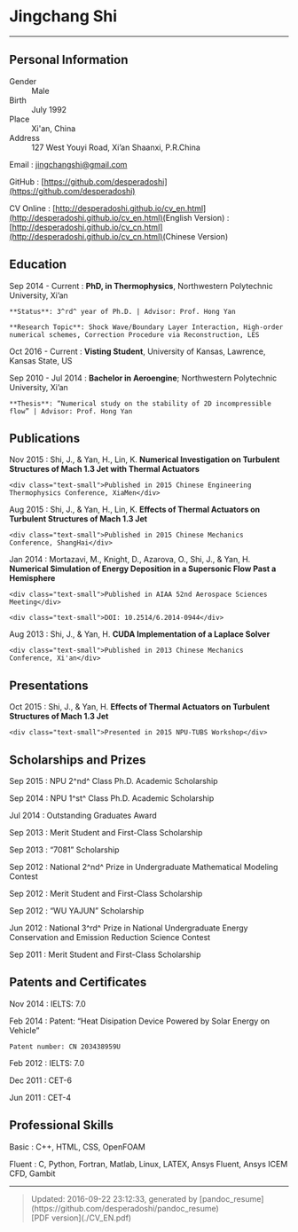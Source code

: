 # Jingchang Shi

----

## <span class="fa fa-info-circle"></span> Personal Information

<div class="column_1_2">
<dt><span class="fa fa-male fa-fw"></span>Gender</dt>
<dd>Male</dd>
</div>
<div class="column_1_2">
<dt><span class="fa fa-child fa-fw"></span>Birth</dt>
<dd>July 1992</dd>
</div>

<div class="column_1_2">
<dt><span class="fa fa-map-marker fa-fw"></span>Place</dt>
<dd>Xi'an, China</dd>
</div> 
<div class="column_1_2">
<dt><span class="fa fa-building fa-fw"></span>Address</dt>
<dd>127 West Youyi Road, Xi’an Shaanxi, P.R.China</dd>
</div>

<span class="fa fa-envelope fa-fw"></span>Email
:   [jingchangshi@gmail.com](mailto:jingchangshi@gmail.com)

<span class="fa fa-github fa-fw"></span>GitHub
:   [https://github.com/desperadoshi](https://github.com/desperadoshi)

<span class="fa fa-cloud fa-fw"></span>CV Online
:   [http://desperadoshi.github.io/cv_en.html](http://desperadoshi.github.io/cv_en.html)(<span class="text-small">English Version</span>)
:   [http://desperadoshi.github.io/cv_cn.html](http://desperadoshi.github.io/cv_cn.html)(<span class="text-small">Chinese Version</span>)

## <span class="fa fa-university fa-fw"></span> Education

Sep 2014 - Current
:   **PhD, in Thermophysics**, Northwestern Polytechnic University, Xi’an

    **Status**: 3^rd^ year of Ph.D. | Advisor: Prof. Hong Yan

    **Research Topic**: Shock Wave/Boundary Layer Interaction, High-order numerical schemes, Correction Procedure via Reconstruction, LES

Oct 2016 - Current
:   **Visting Student**, University of Kansas, Lawrence, Kansas State, US

Sep 2010 - Jul 2014
:   **Bachelor in Aeroengine**; Northwestern Polytechnic University, Xi’an

    **Thesis**: “Numerical study on the stability of 2D incompressible flow” | Advisor: Prof. Hong Yan

## <span class="fa fa-pencil fa-fw"></span> Publications

Nov 2015
:   Shi, J., & Yan, H., Lin, K. **Numerical Investigation on Turbulent Structures of Mach 1.3 Jet with Thermal Actuators**

    <div class="text-small">Published in 2015 Chinese Engineering Thermophysics Conference, XiaMen</div>

Aug 2015
:   Shi, J., & Yan, H., Lin, K. **Effects of Thermal Actuators on Turbulent Structures of Mach 1.3 Jet**

    <div class="text-small">Published in 2015 Chinese Mechanics Conference, ShangHai</div>

Jan 2014
:   Mortazavi, M., Knight, D., Azarova, O., Shi, J., & Yan, H. **Numerical Simulation of Energy Deposition in a Supersonic Flow Past a Hemisphere**

    <div class="text-small">Published in AIAA 52nd Aerospace Sciences Meeting</div>

    <div class="text-small">DOI: 10.2514/6.2014-0944</div>

Aug 2013
:   Shi, J., & Yan, H. **CUDA Implementation of a Laplace Solver**

    <div class="text-small">Published in 2013 Chinese Mechanics Conference, Xi'an</div>

## <span class="fa fa-microphone fa-fw"></span> Presentations

Oct 2015
:   Shi, J., & Yan, H. **Effects of Thermal Actuators on Turbulent Structures of Mach 1.3 Jet**

    <div class="text-small">Presented in 2015 NPU-TUBS Workshop</div>

## <span class="fa fa-trophy fa-fw"></span> Scholarships and Prizes

Sep 2015
:   NPU 2^nd^ Class Ph.D. Academic Scholarship

Sep 2014
:   NPU 1^st^ Class Ph.D. Academic Scholarship

Jul 2014
:   Outstanding Graduates Award

Sep 2013
:   Merit Student and First-Class Scholarship

Sep 2013
:   “7081” Scholarship

Sep 2012
:   National 2^nd^ Prize in Undergraduate Mathematical Modeling Contest

Sep 2012
:   Merit Student and First-Class Scholarship

Sep 2012
:   “WU YAJUN” Scholarship

Jun 2012
:   National 3^rd^ Prize in National Undergraduate Energy Conservation and Emission Reduction Science Contest

Sep 2011
:   Merit Student and First-Class Scholarship

## <span class="fa fa-certificate fa-fw"></span> Patents and Certificates

Nov 2014
:   IELTS: 7.0

Feb 2014
:   Patent: “Heat Disipation Device Powered by Solar Energy on Vehicle”

    Patent number: CN 203438959U

Feb 2012
:   IELTS: 7.0

Dec 2011
:   CET-6

Jun 2011
:   CET-4

## <span class="fa fa-star fa-fw"></span> Professional Skills

Basic
:   C++, HTML, CSS, OpenFOAM

Fluent
:   C, Python, Fortran, Matlab, Linux, LATEX, Ansys Fluent, Ansys ICEM CFD, Gambit

----

> <div class='text-small'>Updated: 2016-09-22 23:12:33, generated by [pandoc_resume](https://github.com/desperadoshi/pandoc_resume)</div>
> <div class='text-small'><span class="fa fa-download"></span>[PDF version](./CV_EN.pdf)</div>
